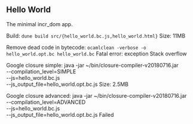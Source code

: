 ## Hello World

The minimal incr_dom app.

Build: `dune build src/{hello_world.bc.js,hello_world.html}`
Size: 11MB

Remove dead code in bytecode: `ocamlclean -verbose -o hello_world.opt.bc hello_world.bc`
Fatal error: exception Stack overflow

Google closure simple:
java -jar ~/bin/closure-compiler-v20180716.jar \
    --compilation_level=SIMPLE \
    --js=hello_world.bc.js \
    --js_output_file=hello_world.opt.bc.js
Size: 2.5MB

Google closure advanced:
java -jar ~/bin/closure-compiler-v20180716.jar \
    --compilation_level=ADVANCED \
    --js=hello_world.bc.js \
    --js_output_file=hello_world.opt.bc.js
Failed
